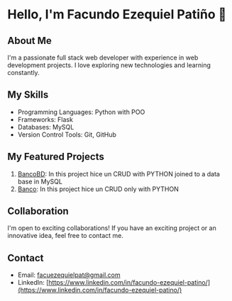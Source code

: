 # Hello, I'm Facundo Ezequiel Patiño 👋

## About Me
I'm a passionate full stack web developer with experience in web development projects. I love exploring new technologies and learning constantly.

## My Skills
- Programming Languages: Python with POO
- Frameworks: Flask
- Databases: MySQL
- Version Control Tools: Git, GitHub

## My Featured Projects
1. [BancoBD](https://github.com/facuezequielpat/BANCOBDD): In this project hice un CRUD with PYTHON joined to a data base in MySQL 
2. [Banco](https://github.com/facuezequielpat/BANCO): In this project hice un CRUD only with PYTHON


## Collaboration
I'm open to exciting collaborations! If you have an exciting project or an innovative idea, feel free to contact me.

## Contact
- Email: [facuezequielpat@gmail.com](facuezequielpat@gmail.com)
- LinkedIn: [https://www.linkedin.com/in/facundo-ezequiel-patino/](https://www.linkedin.com/in/facundo-ezequiel-patino/)


<!--<div id='header' align='center' >
  <h1> Hi there my name is Facundo Ezequiel Patiño👋</h1>
  <img src="https://tenor.com/es/view/devoloper-gif-21370391" width="200" >
  <h3 align='center'></h3>
</div>
-->



<!--
**facuezequielpat/facuezequielpat** is a ✨ _special_ ✨ repository because its `README.md` (this file) appears on your GitHub profile.

Here are some ideas to get you started:

- 🔭 I’m currently working on ...
- 🌱 I’m currently learning ...
- 👯 I’m looking to collaborate on ...
- 🤔 I’m looking for help with ...
- 💬 Ask me about ...
- 📫 How to reach me: ...
- 😄 Pronouns: ...
- ⚡ Fun fact: ...
-->
